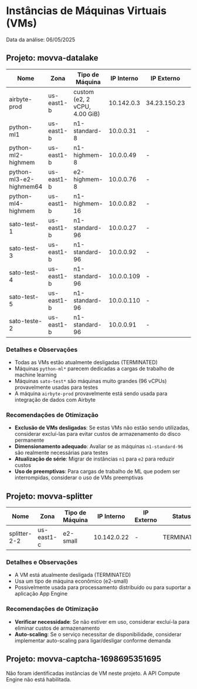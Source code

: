 # Instâncias de Máquinas Virtuais (VMs)

Data da análise: 06/05/2025

## Projeto: movva-datalake

| Nome | Zona | Tipo de Máquina | IP Interno | IP Externo | Status |
|------|------|-----------------|------------|------------|--------|
| airbyte-prod | us-east1-b | custom (e2, 2 vCPU, 4.00 GiB) | 10.142.0.3 | 34.23.150.23 | TERMINATED |
| python-ml1 | us-east1-b | n1-standard-8 | 10.0.0.31 | - | TERMINATED |
| python-ml2-highmem | us-east1-b | n1-highmem-8 | 10.0.0.49 | - | TERMINATED |
| python-ml3-e2-highmem64 | us-east1-b | e2-highmem-8 | 10.0.0.76 | - | TERMINATED |
| python-ml4-highmem | us-east1-b | n1-highmem-16 | 10.0.0.82 | - | TERMINATED |
| sato-test-1 | us-east1-b | n1-standard-96 | 10.0.0.27 | - | TERMINATED |
| sato-test-3 | us-east1-b | n1-standard-96 | 10.0.0.92 | - | TERMINATED |
| sato-test-4 | us-east1-b | n1-standard-96 | 10.0.0.109 | - | TERMINATED |
| sato-test-5 | us-east1-b | n1-standard-96 | 10.0.0.110 | - | TERMINATED |
| sato-teste-2 | us-east1-b | n1-standard-96 | 10.0.0.91 | - | TERMINATED |

### Detalhes e Observações

- Todas as VMs estão atualmente desligadas (TERMINATED)
- Máquinas `python-ml*` parecem dedicadas a cargas de trabalho de machine learning
- Máquinas `sato-test*` são máquinas muito grandes (96 vCPUs) provavelmente usadas para testes
- A máquina `airbyte-prod` provavelmente está sendo usada para integração de dados com Airbyte

### Recomendações de Otimização

- **Exclusão de VMs desligadas**: Se estas VMs não estão sendo utilizadas, considerar excluí-las para evitar custos de armazenamento do disco permanente
- **Dimensionamento adequado**: Avaliar se as máquinas `n1-standard-96` são realmente necessárias para testes
- **Atualização de série**: Migrar de instâncias `n1` para `e2` para reduzir custos
- **Uso de preemptivas**: Para cargas de trabalho de ML que podem ser interrompidas, considerar o uso de VMs preemptivas

## Projeto: movva-splitter

| Nome | Zona | Tipo de Máquina | IP Interno | IP Externo | Status |
|------|------|-----------------|------------|------------|--------|
| splitter-2-2 | us-east1-c | e2-small | 10.142.0.22 | - | TERMINATED |

### Detalhes e Observações

- A VM está atualmente desligada (TERMINATED)
- Usa um tipo de máquina econômico (e2-small)
- Possivelmente usada para processamento distribuído ou para suportar a aplicação App Engine

### Recomendações de Otimização

- **Verificar necessidade**: Se não estiver em uso, considerar excluí-la para eliminar custos de armazenamento
- **Auto-scaling**: Se o serviço necessitar de disponibilidade, considerar implementar auto-scaling para ligar/desligar conforme demanda

## Projeto: movva-captcha-1698695351695

Não foram identificadas instâncias de VM neste projeto. A API Compute Engine não está habilitada.
